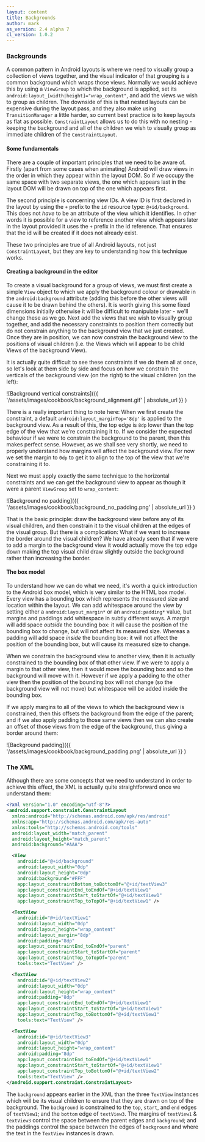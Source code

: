 ```yaml
---
layout: content
title: Backgrounds
author: mark
as_version: 2.4 alpha 7
cl_version: 1.0.2
---
```

### Backgrounds

A common pattern in Android layouts is where we need to visually group a collection of views together, and the visual indicator of that grouping is a common background which wraps those views. Normally we would achieve this by using a `ViewGroup` to which the background is applied, set its `android:layout_[width|height]="wrap_content"`, and add the views we wish to group as children. The downside of this is that nested layouts can be expensive during the layout pass, and they also make using `TransitionManager` a little harder, so current best practice is to keep layouts as flat as possible. `ConstraintLayout` allows us to do this with no nesting - keeping the background and all of the children we wish to visually group as immediate children of the `ConstraintLayout`.
  
#### Some fundamentals

There are a couple of important principles that we need to be aware of. Firstly (apart from some cases when animating) Android will draw views in the order in which they appear within the layout DOM. So if we occupy the same space with two separate views, the one which appears last in the layout DOM will be drawn on top of the one which appears first.

The second principle is concerning view IDs. A view ID is first declared in the layout by using the `+` prefix to the `id` resource type: `@+id/background`. This does not _have_ to be an attribute of the view which it identifies. In other words it is possible for a view to reference another view which appears later in the layout provided it uses the `+` prefix in the id reference. That ensures that the id will be created if it does not already exist.

These two principles are true of all Android layouts, not just `ConstraintLayout`, but they are key to understanding how this technique works.

#### Creating a background in the editor

To create a visual background for a group of views, we must first create a simple `View` object to which we apply the background colour or drawable in the `android:background` attribute (adding this before the other views will cause it to be drawn behind the others). It is worth giving this some fixed dimensions initially otherwise it will be difficult to manipulate later - we'll change these as we go. Next add the views that we wish to visually group together, and add the necessary constraints to position them correctly but do not constrain anything to the background view that we just created. Once they are in position, we can now constrain the background view to the positions of visual children (i.e. the Views which will appear to be child Views of the background View).

It is actually quite difficult to see these constraints if we do them all at once, so let's look at them side by side and focus on how we constrain the verticals of the background view (on the right) to the visual children (on the left):

![Background vertical constraints]({{ '/assets/images/cookbook/background_alignment.gif' | absolute_url  }} )

There is a really important thing to note here: When we first create the constraint, a default `android:layout_marginTop='8dp'` is applied to the background view. As a result of this, the top edge is `8dp` lower than the top edge of the view that we're constraining it to. If we consider the expected behaviour if we were to constrain the background to the parent, then this makes perfect sense. However, as we shall see very shortly, we need to properly understand how margins will affect the background view. For now we set the margin to `0dp` to get it to align to the top of the view that we're constraining it to.

Next we must apply exactly the same technique to the horizontal constraints and we can get the background view to appear as though it were a parent `ViewGroup` set to `wrap_content`:

![Background no padding]({{ '/assets/images/cookbook/background_no_padding.png' | absolute_url  }} )

That is the basic principle: draw the background view before any of its visual children, and then constrain it to the visual children at the edges of the visual group. But there is a complication: What if we want to increase the border around the visual children? We have already seen that if we were to add a margin to the background view it would actually move the top edge down making the top visual child draw slightly outside the background rather than increasing the border.

#### The box model

To understand how we can do what we need, it's worth a quick introduction to the Android box model, which is very similar to the HTML box model. Every view has a bounding box which represents the measured size and location within the layout. We can add whitespace around the view by setting either a `android:layout_margin*` or an `android:padding*` value, but margins and paddings add whitespace in subtly different ways. A margin will add space _outside_ the bounding box: it will cause the position of the bounding box to change, but will not affect its measured size. Whereas a padding will add space _inside_ the bounding box: it will not affect the position of the bounding box, but will cause its measured size to change.

When we constrain the background view to another view, then it is actually constrained to the bounding box of that other view. If we were to apply a margin to that other view, then it would move the bounding box and so the background will move with it. However if we apply a padding to the other view then the position of the bounding box will not change (so the background view will not move) but whitespace will be added inside the bounding box. 

If we apply margins to all of the views to which the background view is constrained, then this offsets the background from the edge of the parent; and if we also apply padding to those same views then we can also create an offset of those views from the edge of the background, thus giving a border around them:

![Background padding]({{ '/assets/images/cookbook/background_padding.png' | absolute_url  }} )
  
### The XML

Although there are some concepts that we need to understand in order to achieve this effect, the XML is actually quite straightforward once we understand them:

```xml
<?xml version="1.0" encoding="utf-8"?>
<android.support.constraint.ConstraintLayout 
  xmlns:android="http://schemas.android.com/apk/res/android"
  xmlns:app="http://schemas.android.com/apk/res-auto"
  xmlns:tools="http://schemas.android.com/tools"
  android:layout_width="match_parent"
  android:layout_height="match_parent"
  android:background="#AAA">

  <View
    android:id="@+id/background"
    android:layout_width="0dp"
    android:layout_height="0dp"
    android:background="#FFF"
    app:layout_constraintBottom_toBottomOf="@+id/textView3"
    app:layout_constraintEnd_toEndOf="@+id/textView1"
    app:layout_constraintStart_toStartOf="@+id/textView1"
    app:layout_constraintTop_toTopOf="@+id/textView1" />

  <TextView
    android:id="@+id/textView1"
    android:layout_width="0dp"
    android:layout_height="wrap_content"
    android:layout_margin="8dp"
    android:padding="8dp"
    app:layout_constraintEnd_toEndOf="parent"
    app:layout_constraintStart_toStartOf="parent"
    app:layout_constraintTop_toTopOf="parent"
    tools:text="TextView" />

  <TextView
    android:id="@+id/textView2"
    android:layout_width="0dp"
    android:layout_height="wrap_content"
    android:padding="8dp"
    app:layout_constraintEnd_toEndOf="@+id/textView1"
    app:layout_constraintStart_toStartOf="@+id/textView1"
    app:layout_constraintTop_toBottomOf="@+id/textView1"
    tools:text="TextView" />

  <TextView
    android:id="@+id/textView3"
    android:layout_width="0dp"
    android:layout_height="wrap_content"
    android:padding="8dp"
    app:layout_constraintEnd_toEndOf="@+id/textView1"
    app:layout_constraintStart_toStartOf="@+id/textView1"
    app:layout_constraintTop_toBottomOf="@+id/textView2"
    tools:text="TextView" />
</android.support.constraint.ConstraintLayout>
```

The `background` appears earlier in the XML than the three `TextView` instances which will be its visual children to ensure that they are drawn on top of the background. The `background` is constrained to the `top`, `start`, and `end` edges of `textView1`; and the `bottom` edge of `textView3`. The margins of `textView1` & `textView3` control the space between the parent edges and `background`; and the paddings control the space between the edges of `background` and where the text in the `TextView` instances is drawn.
